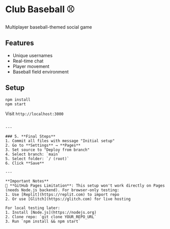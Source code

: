 # Club Baseball ⚾

Multiplayer baseball-themed social game

## Features
- Unique usernames
- Real-time chat
- Player movement
- Baseball field environment

## Setup
```
npm install
npm start
```
Visit `http://localhost:3000`
```

---

### 5. **Final Steps**
1. Commit all files with message "Initial setup"
2. Go to **Settings** → **Pages**
3. Set source to "Deploy from branch"
4. Select branch: `main`
5. Select folder: `/ (root)`
6. Click **Save**

---

**Important Notes**  
🔴 **GitHub Pages Limitation**: This setup won't work directly on Pages (needs Node.js backend). For browser-only testing:  
1. Use [Replit](https://replit.com) to import repo
2. Or use [Glitch](https://glitch.com) for live hosting

For local testing later:  
1. Install [Node.js](https://nodejs.org)
2. Clone repo: `git clone YOUR_REPO_URL`
3. Run `npm install && npm start`
